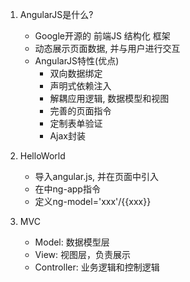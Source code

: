 1. AngularJS是什么?
	* Google开源的 前端JS 结构化 框架
	* 动态展示页面数据, 并与用户进行交互
	* AngularJS特性(优点)
		* 双向数据绑定
		* 声明式依赖注入
		* 解耦应用逻辑, 数据模型和视图
		* 完善的页面指令
		* 定制表单验证
		* Ajax封装
2. HelloWorld
	* 导入angular.js, 并在页面中引入
	* 在<html><body>中ng-app指令
	* 定义ng-model='xxx'/{{xxx}}

3. MVC
    * Model: 数据模型层
    * View: 视图层，负责展示
    * Controller: 业务逻辑和控制逻辑   